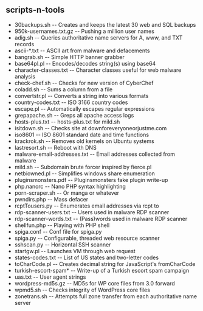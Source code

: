 scripts-n-tools
---------------

- 30backups.sh -- Creates and keeps the latest 30 web and SQL backups
- 950k-usernames.txt.gz -- Pushing a million user names
- adig.sh -- Queries authoritative name servers for A, www, and TXT records
- ascii-*.txt -- ASCII art from malware and defacements
- bangrab.sh -- Simple HTTP banner grabber
- base64pl.pl -- Encodes/decodes string(s) using base64
- character-classes.txt -- Character classes useful for web malware analysis
- check-chef.sh -- Checks for new version of CyberChef
- coladd.sh -- Sums a column from a file
- convertstr.pl -- Converts a string into various formats
- country-codes.txt -- ISO 3166 country codes
- escape.pl -- Automatically escapes regular expressions
- grepapache.sh -- Greps all apache access logs
- hosts-plus.txt -- hosts-plus.txt for mild.sh
- isitdown.sh -- Checks site at downforeveryoneorjustme.com
- iso8601 -- ISO 8601 standard date and time functions
- krackrok.sh -- Removes old kernels on Ubuntu systems
- lastresort.sh -- Reboot with DNS
- malware-email-addresses.txt -- Email addresses collected from malware
- mild.sh -- Subdomain brute forcer inspired by fierce.pl
- netbiowned.pl -- Simplifies windows share enumeration
- pluginsmonsters.pdf -- Pluginsmonsters fake plugin write-up
- php.nanorc -- Nano PHP syntax highlighting
- porn-scraper.sh -- Or manga or whatever
- pwndirs.php -- Mass defacer
- rcptTousers.py -- Enumerates email addresses via rcpt to
- rdp-scanner-users.txt -- Users used in malware RDP scanner
- rdp-scanner-words.txt -- (Pass)words used in malware RDP scanner
- shellfun.php -- Playing with PHP shell
- spiga.conf -- Conf file for spiga.py
- spiga.py -- Configurable, threaded web resource scanner
- sshscan.py -- Horizontal SSH scanner
- startgw.pl -- Launches VM through web request
- states-codes.txt -- List of US states and two-letter codes
- toCharCode.pl -- Creates decimal string for JavaScript's fromCharCode
- turkish-escort-spam* -- Write-up of a Turkish escort spam campaign
- uas.txt -- User agent strings
- wordpress-md5s.gz -- MD5s for WP core files from 3.0 forward
- wpmd5.sh -- Checks integrity of WordPress core files
- zonetrans.sh -- Attempts full zone transfer from each authoritative name server
